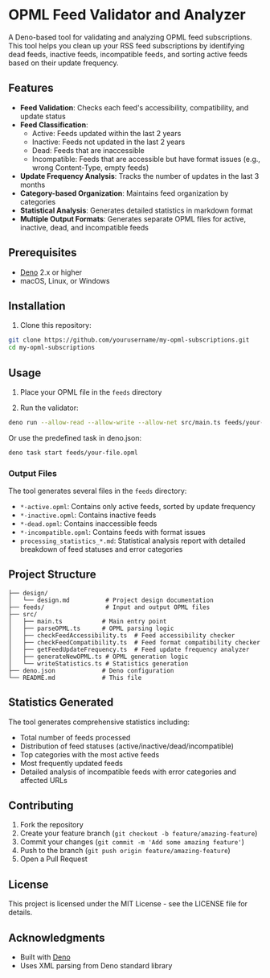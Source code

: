 # OPML Feed Validator and Analyzer

A Deno-based tool for validating and analyzing OPML feed subscriptions. This tool helps you clean up your RSS feed subscriptions by identifying dead feeds, inactive feeds, incompatible feeds, and sorting active feeds based on their update frequency.

## Features

- **Feed Validation**: Checks each feed's accessibility, compatibility, and update status
- **Feed Classification**:
  - Active: Feeds updated within the last 2 years
  - Inactive: Feeds not updated in the last 2 years
  - Dead: Feeds that are inaccessible
  - Incompatible: Feeds that are accessible but have format issues (e.g., wrong Content-Type, empty feeds)
- **Update Frequency Analysis**: Tracks the number of updates in the last 3 months
- **Category-based Organization**: Maintains feed organization by categories
- **Statistical Analysis**: Generates detailed statistics in markdown format
- **Multiple Output Formats**: Generates separate OPML files for active, inactive, dead, and incompatible feeds

## Prerequisites

- [Deno](https://deno.land/) 2.x or higher
- macOS, Linux, or Windows

## Installation

1. Clone this repository:
```bash
git clone https://github.com/yourusername/my-opml-subscriptions.git
cd my-opml-subscriptions
```

## Usage

1. Place your OPML file in the `feeds` directory

2. Run the validator:
```bash
deno run --allow-read --allow-write --allow-net src/main.ts feeds/your-file.opml
```

Or use the predefined task in deno.json:
```bash
deno task start feeds/your-file.opml
```

### Output Files

The tool generates several files in the `feeds` directory:
- `*-active.opml`: Contains only active feeds, sorted by update frequency
- `*-inactive.opml`: Contains inactive feeds
- `*-dead.opml`: Contains inaccessible feeds
- `*-incompatible.opml`: Contains feeds with format issues
- `processing_statistics_*.md`: Statistical analysis report with detailed breakdown of feed statuses and error categories

## Project Structure

```
├── design/
│   └── design.md          # Project design documentation
├── feeds/                 # Input and output OPML files
├── src/
│   ├── main.ts           # Main entry point
│   ├── parseOPML.ts      # OPML parsing logic
│   ├── checkFeedAccessibility.ts  # Feed accessibility checker
│   ├── checkFeedCompatibility.ts  # Feed format compatibility checker
│   ├── getFeedUpdateFrequency.ts  # Feed update frequency analyzer
│   ├── generateNewOPML.ts # OPML generation logic
│   └── writeStatistics.ts # Statistics generation
├── deno.json             # Deno configuration
└── README.md             # This file
```

## Statistics Generated

The tool generates comprehensive statistics including:
- Total number of feeds processed
- Distribution of feed statuses (active/inactive/dead/incompatible)
- Top categories with the most active feeds
- Most frequently updated feeds
- Detailed analysis of incompatible feeds with error categories and affected URLs

## Contributing

1. Fork the repository
2. Create your feature branch (`git checkout -b feature/amazing-feature`)
3. Commit your changes (`git commit -m 'Add some amazing feature'`)
4. Push to the branch (`git push origin feature/amazing-feature`)
5. Open a Pull Request

## License

This project is licensed under the MIT License - see the LICENSE file for details.

## Acknowledgments

- Built with [Deno](https://deno.land/)
- Uses XML parsing from Deno standard library